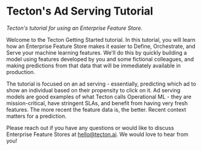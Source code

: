 # Tecton's Ad Serving Tutorial
_Tecton's tutorial for using an Enterprise Feature Store._

Welcome to the Tecton Getting Started tutorial. In this tutorial, you will learn how an Enterprise Feature Store makes it easier to Define, Orchestrate, and Serve your machine learning features. We'll do this by quickly building a model using features developed by you and some fictional colleagues, and making predictions from that data that will be immediately available in production. 

The tutorial is focused on an ad serving - essentially, predicting which ad to show an individual based on their propensity to click on it. Ad serving models are good examples of what Tecton calls Operational ML - they are mission-critical, have stringent SLAs, and benefit from having very fresh features. The more recent the feature data is, the better. Recent context matters for a prediction.

Please reach out if you have any questions or would like to discuss Enterprise Feature Stores at hello@tecton.ai. We would love to hear from you!
